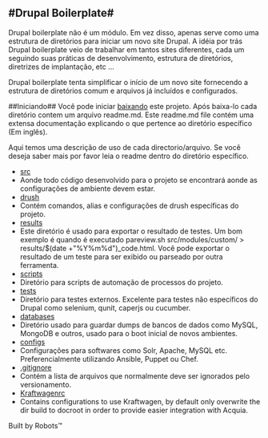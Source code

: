 #Drupal Boilerplate#
-

Drupal boilerplate não é um módulo. Em vez disso, apenas serve como uma estrutura de diretórios para iniciar um novo site Drupal. A idéia por trás Drupal boilerplate veio de trabalhar em tantos sites diferentes, cada um seguindo suas práticas de desenvolvimento, estrutura de diretórios, diretrizes de implantação, etc ...

Drupal boilerplate tenta simplificar o início de um novo site fornecendo a estrutura de diretórios comum e arquivos já incluídos e configurados.

##Iniciando##
Você pode iniciar [baixando](https://github.com/TallerWebSolutions/drupal-boilerplate/zipball/master)
este projeto. Após baixa-lo cada diretório contem um arquivo readme.md.
Este readme.md file contém uma extensa documentação explicando o que pertence ao diretório específico (Em inglês).

Aqui temos uma descrição de uso de cada directorio/arquivo. Se você deseja saber mais por favor leia o readme dentro do diretório específico.

* [src](https://github.com/handrus/drupal-boilerplate/tree/kraftwagen/src)
 * Aonde todo código desenvolvido para o projeto se encontrará
   aonde as configurações de ambiente devem estar.
* [drush](https://github.com/handrus/drupal-boilerplate/tree/kraftwagen/drush)
 * Contém comandos, alias e configurações de drush específicas do projeto.
* [results](https://github.com/handrus/drupal-boilerplate/tree/kraftwagen/results)
 * Este diretório é usado para exportar o resultado de testes. Um bom exemplo é quando é executado pareview.sh src/modules/custom/ > results/$(date +"%Y%m%d")_code.html. Você pode exportar o resultado de um teste para ser exibido ou parseado por outra ferramenta.
* [scripts](https://github.com/handrus/drupal-boilerplate/tree/kraftwagenr/scripts)
 * Diretório para scripts de automação de processos do projeto.
* [tests](https://github.com/handrus/drupal-boilerplate/tree/kraftwagen/tests)
 * Diretório para testes externos. Excelente para testes não específicos do Drupal como selenium, qunit, caperjs ou cucumber.
* [databases](https://github.com/handrus/drupal-boilerplate/blob/kraftwagen/databases)
 * Diretório usado para guardar dumps de bancos de dados como MySQL, MongoDB e outros, usado para o boot inicial de novos ambientes.
* [configs](https://github.com/handrus/drupal-boilerplate/blob/kraftwagen/configs)
 * Configurações para softwares como Solr, Apache, MySQL etc. Preferencialmente utilizando Ansible, Puppet ou Chef.
* [.gitignore](https://github.com/handrus/drupal-boilerplate/blob/kraftwagen/.gitignore)
 * Contém a lista de arquivos que normalmente deve ser ignorados pelo versionamento.
* [Kraftwagenrc](https://github.com/TallerWebSolutions/drupal-boilerplate/blob/kraftwagen/kraftwagenrc.php)
 * Contains configurations to use Kraftwagen, by default only overwrite the dir build to docroot in order to provide easier integration with Acquia.

Built by Robots&trade;
